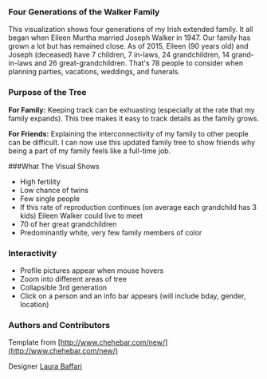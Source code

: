 ### Four Generations of the Walker Family

This visualization shows four generations of my Irish extended family. It all began when Eileen Murtha married Joseph Walker in 1947. Our family has grown a lot but has remained close. As of 2015, Eileen (90 years old) and Joseph (deceased)  have 7 children, 7 in-laws, 24 grandchildren, 14 grand-in-laws and 26 great-grandchildren. That's 78 people to consider when planning parties, vacations, weddings, and funerals.

### Purpose of the Tree

**For Family:** Keeping track can be exhuasting (especially at the rate that my family expands). This tree makes it easy to track details as the family grows.

**For Friends:**  Explaining the interconnectivity of my family to other people can be difficult. I can now use this updated family tree to show friends why being a part of my family feels like a full-time job. 

###What The Visual Shows

* High fertility
* Low chance of twins
* Few single people
* If this rate of reproduction continues (on average each grandchild has 3 kids) Eileen Walker could live to meet 
* 70 of her great grandchildren
* Predominantly white, very few family members of color

### Interactivity 

* Profile pictures appear when mouse hovers
* Zoom into different areas of tree
* Collapsible 3rd generation 
* Click on a person and an info bar appears (will include bday, gender, location)


### Authors and Contributors
Template from [http://www.chehebar.com/new/](http://www.chehebar.com/new/)

Designer [Laura Baffari](http://www.laurab.net)
